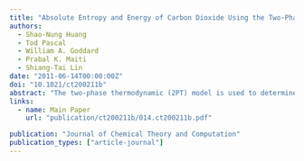 ```yaml
---
title: "Absolute Entropy and Energy of Carbon Dioxide Using the Two-Phase Thermodynamic Model"
authors:
  - Shao-Nung Huang
  - Tod Pascal
  - William A. Goddard
  - Prabal K. Maiti
  - Shiang-Tai Lin
date: "2011-06-14T00:00:00Z"
doi: "10.1021/ct200211b"
abstract: "The two-phase thermodynamic (2PT) model is used to determine the absolute entropy and energy of carbon dioxide over a wide range of conditions from molecular dynamics trajectories. The 2PT method determines the thermodynamic properties by applying the proper statistical mechanical partition function to the normal modes of a fluid. The vibrational density of state (DoS), obtained from the Fourier transform of the velocity autocorrelation function, converges quickly, allowing the free energy, entropy, and other thermodynamic properties to be determined from short 20-ps MD trajectories. The anharmonic effects in the vibrations are accounted for by the broadening of the normal modes into bands from sampling the velocities over the trajectory. The low frequency diffusive modes, which lead to finite DoS at zero frequency, are accounted for by considering the DoS as a superposition of gas-phase and solid-phase components (two phases). The analytical decomposition of the DoS allows for an evaluation of properties contributed by different types of molecular motions. We show that this 2PT analysis leads to accurate predictions of entropy and energy of CO2 over a wide range of conditions (from the triple point to the critical point of both the vapor and the liquid phases along the saturation line). This allows the equation of state of CO2 to be determined, which is limited only by the accuracy of the force field. We also validated that the 2PT entropy agrees with that determined from thermodynamic integration, but 2PT requires only a fraction of the time. A complication for CO2 is that its equilibrium configuration is linear, which would have only two rotational modes, but during the dynamics it is never exactly linear, so that there is a third mode from rotational about the axis. In this work, we show how to treat such linear molecules in the 2PT framework."
links:
  - name: Main Paper
    url: "publication/ct200211b/014.ct200211b.pdf"

publication: "Journal of Chemical Theory and Computation"
publication_types: ["article-journal"]
---
```

